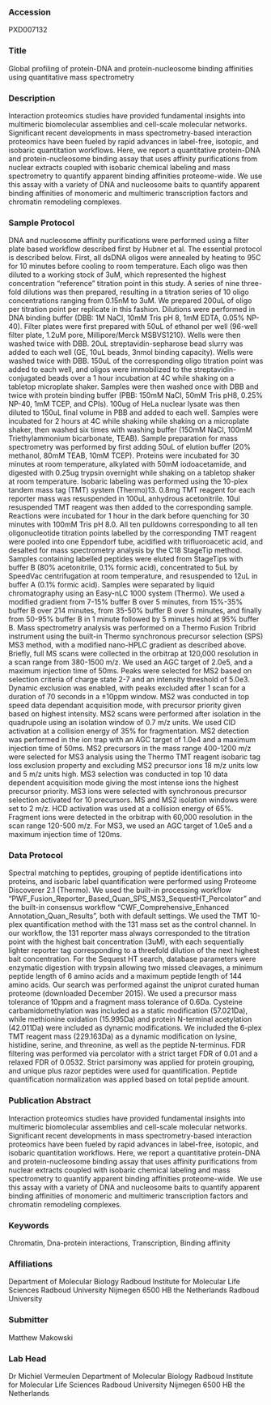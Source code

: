 ### Accession
PXD007132

### Title
Global profiling of protein-DNA and protein-nucleosome binding affinities using quantitative mass spectrometry

### Description
Interaction proteomics studies have provided fundamental insights into multimeric biomolecular assemblies and cell-scale molecular networks. Significant recent developments in mass spectrometry-based interaction proteomics have been fueled by rapid advances in label-free, isotopic, and isobaric quantitation workflows. Here, we report a quantitative protein-DNA and protein-nucleosome binding assay that uses affinity purifications from nuclear extracts coupled with isobaric chemical labeling and mass spectrometry to quantify apparent binding affinities proteome-wide. We use this assay with a variety of DNA and nucleosome baits to quantify apparent binding affinities of monomeric and multimeric transcription factors and chromatin remodeling complexes.

### Sample Protocol
DNA and nucleosome affinity purifications were performed using a filter plate based workflow described first by Hubner et al. The essential protocol is described below. First, all dsDNA oligos were annealed by heating to 95C for 10 minutes before cooling to room temperature. Each oligo was then diluted to a working stock of 3uM, which represented the highest concentration “reference” titration point in this study. A series of nine three-fold dilutions was then prepared, resulting in a titration series of 10 oligo concentrations ranging from 0.15nM to 3uM. We prepared 200uL of oligo per titration point per replicate in this fashion. Dilutions were performed in DNA binding buffer (DBB: 1M NaCl, 10mM Tris pH 8, 1mM EDTA, 0.05% NP-40). Filter plates were first prepared with 50uL of ethanol per well (96-well filter plate, 1.2uM pore, Millipore/Merck MSBVS1210). Wells were then washed twice with DBB. 20uL streptavidin-sepharose bead slurry was added to each well (GE, 10uL beads, 3nmol binding capacity). Wells were washed twice with DBB. 150uL of the corresponding oligo titration point was added to each well, and oligos were immobilized to the streptavidin-conjugated beads over a 1 hour incubation at 4C while shaking on a tabletop microplate shaker. Samples were then washed once with DBB and twice with protein binding buffer (PBB: 150mM NaCl, 50mM Tris pH8, 0.25% NP-40, 1mM TCEP, and CPIs). 100ug of HeLa nuclear lysate was then diluted to 150uL final volume in PBB and added to each well. Samples were incubated for 2 hours at 4C while shaking while shaking on a microplate shaker, then washed six times with washing buffer (150mM NaCl, 100mM Triethylammonium bicarbonate, TEAB). Sample preparation for mass spectrometry was performed by first adding 50uL of elution buffer (20% methanol, 80mM TEAB, 10mM TCEP). Proteins were incubated for 30 minutes at room temperature, alkylated with 50mM iodoacetamide, and digested with 0.25ug trypsin overnight while shaking on a tabletop shaker at room temperature. Isobaric labeling was performed using the 10-plex tandem mass tag (TMT) system (Thermo)13. 0.8mg TMT reagent for each reporter mass was resuspended in 100uL anhydrous acetonitrile. 10ul resuspended TMT reagent was then added to the corresponding sample. Reactions were incubated for 1 hour in the dark before quenching for 30 minutes with 100mM Tris pH 8.0. All ten pulldowns corresponding to all ten oligonucleotide titration points labelled by the corresponding TMT reagent were pooled into one Eppendorf tube, acidified with trifluoroacetic acid, and desalted for mass spectrometry analysis by the C18 StageTip method. Samples containing labelled peptides were eluted from StageTips with buffer B (80% acetonitrile, 0.1% formic acid), concentrated to 5uL by SpeedVac centrifugation at room temperature, and resuspended to 12uL in buffer A (0.1% formic acid). Samples were separated by liquid chromatography using an Easy-nLC 1000 system (Thermo). We used a modified gradient from 7-15% buffer B over 5 minutes, from 15%-35% buffer B over 214 minutes, from 35-50% buffer B over 5 minutes, and finally from 50-95% buffer B in 1 minute followed by 5 minutes hold at 95% buffer B. Mass spectrometry analysis was performed on a Thermo Fusion Tribrid instrument using the built-in Thermo synchronous precursor selection (SPS) MS3 method, with a modified nano-HPLC gradient as described above. Briefly, full MS scans were collected in the orbitrap at 120,000 resolution in a scan range from 380-1500 m/z. We used an AGC target of 2.0e5, and a maximum injection time of 50ms. Peaks were selected for MS2 based on selection criteria of charge state 2-7 and an intensity threshold of 5.0e3. Dynamic exclusion was enabled, with peaks excluded after 1 scan for a duration of 70 seconds in a ±10ppm window. MS2 was conducted in top speed data dependant acquisition mode, with precursor priority given based on highest intensity. MS2 scans were performed after isolation in the quadrupole using an isolation window of 0.7 m/z units. We used CID activation at a collision energy of 35% for fragmentation. MS2 detection was performed in the ion trap with an AGC target of 1.0e4 and a maximum injection time of 50ms. MS2 precursors in the mass range 400-1200 m/z were selected for MS3 analysis using the Thermo TMT reagent isobaric tag loss exclusion property and excluding MS2 precursor ions 18 m/z units low and 5 m/z units high. MS3 selection was conducted in top 10 data dependent acquisition mode giving the most intense ions the highest precursor priority. MS3 ions were selected with synchronous precursor selection activated for 10 precursors. MS and MS2 isolation windows were set to 2 m/z. HCD activation was used at a collision energy of 65%. Fragment ions were detected in the orbitrap with 60,000 resolution in the scan range 120-500 m/z. For MS3, we used an AGC target of 1.0e5 and a maximum injection time of 120ms.

### Data Protocol
Spectral matching to peptides, grouping of peptide identifications into proteins, and isobaric label quantification were performed using Proteome Discoverer 2.1 (Thermo). We used the built-in processing workflow “PWF_Fusion_Reporter_Based_Quan_SPS_MS3_SequestHT_Percolator” and the built-in consensus workflow “CWF_Comprehensive_Enhanced Annotation_Quan_Results”, both with default settings. We used the TMT 10-plex quantification method with the 131 mass set as the control channel. In our workflow, the 131 reporter mass always corresponded to the titration point with the highest bait concentration (3uM), with each sequentially lighter reporter tag corresponding to a threefold dilution of the next highest bait concentration. For the Sequest HT search, database parameters were enzymatic digestion with trypsin allowing two missed cleavages, a minimum peptide length of 6 amino acids and a maximum peptide length of 144 amino acids. Our search was performed against the uniprot curated human proteome (downloaded December 2015). We used a precursor mass tolerance of 10ppm and a fragment mass tolerance of 0.6Da. Cysteine carbamidomethylation was included as a static modification (57.021Da), while methionine oxidation (15.995Da) and protein N-terminal acetylation (42.011Da) were included as dynamic modifications. We included the 6-plex TMT reagent mass (229.163Da) as a dynamic modification on lysine, histidine, serine, and threonine, as well as the peptide N-terminus. FDR filtering was performed via percolator with a strict target FDR of 0.01 and a relaxed FDR of 0.0532. Strict parsimony was applied for protein grouping, and unique plus razor peptides were used for quantification. Peptide quantification normalization was applied based on total peptide amount.

### Publication Abstract
Interaction proteomics studies have provided fundamental insights into multimeric biomolecular assemblies and cell-scale molecular networks. Significant recent developments in mass spectrometry-based interaction proteomics have been fueled by rapid advances in label-free, isotopic, and isobaric quantitation workflows. Here, we report a quantitative protein-DNA and protein-nucleosome binding assay that uses affinity purifications from nuclear extracts coupled with isobaric chemical labeling and mass spectrometry to quantify apparent binding affinities proteome-wide. We use this assay with a variety of DNA and nucleosome baits to quantify apparent binding affinities of monomeric and multimeric transcription factors and chromatin remodeling complexes.

### Keywords
Chromatin, Dna-protein interactions, Transcription, Binding affinity

### Affiliations
Department of Molecular Biology  Radboud Institute for Molecular Life Sciences  Radboud University  Nijmegen 6500 HB  the Netherlands
Radboud University

### Submitter
Matthew Makowski

### Lab Head
Dr Michiel Vermeulen
Department of Molecular Biology  Radboud Institute for Molecular Life Sciences  Radboud University  Nijmegen 6500 HB  the Netherlands


